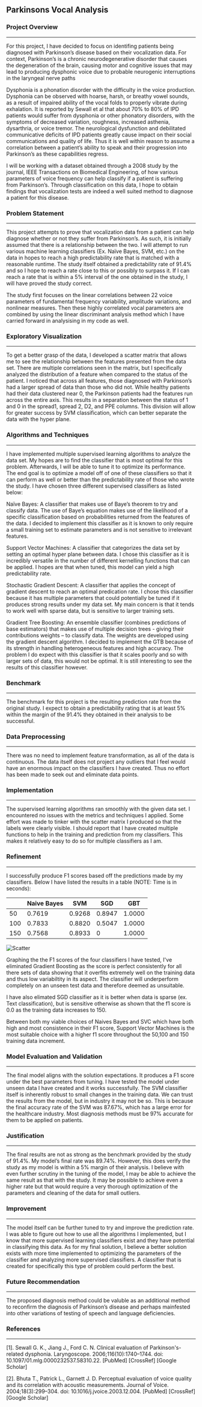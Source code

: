 ## Parkinsons Vocal Analysis


### Project Overview
---
For this project, I have decided to focus on identifing patients being diagnosed with Parkinson’s disease based on their vocalization data. For context, Parkinson’s is a chronic neurodegenerative disorder that causes the degeneration of the brain, causing motor and cognitive issues that may lead to producing dysphonic voice due to probable neurogenic interruptions in the laryngeal nerve paths

Dysphonia is a phonation disorder with the difficulty in the voice production. Dysphonia can be observed with hoarse, harsh, or breathy vowel sounds, as a result of impaired ability of the vocal folds to properly vibrate during exhalation.
It is reported by Sewall et al that about 70% to 80% of IPD patients would suffer from dysphonia or other phonatory disorders, with the symptoms of decreased variation, roughness, increased asthenia, dysarthria, or voice tremor. The neurological dysfunction and debilitated communicative deficits of IPD patients greatly cause impact on their social communications and quality of life. Thus it is well within reason to assume a correlation between a patient’s ability to speak and their progression into Parkinson’s as these capabilities regress.

I will be working with a dataset obtained through a 2008 study by the journal, IEEE Transactions on Biomedical Engineering, of how various parameters of voice frequency can help classify if a patient is suffering from Parkinson’s. Through classification on this data, I hope to obtain findings that vocalization tests are indeed a well suited method to diagnose a patient for this disease.


### Problem Statement
---
This project attempts to prove that vocalization data from a patient can help diagnose whether or not they suffer from Parkinson’s. As such, it is initially assumed that there is a relationship between the two. I will attempt to run various machine learning classifiers (Ex. Naïve Bayes, SVM, etc.) on the data in hopes to reach a high predictability rate that is matched with a reasonable runtime. The study itself obtained a predictability rate of 91.4% and so I hope to reach a rate close to this or possibly to surpass it. If I can reach a rate that is within a 5% interval of the one obtained in the study, I will have proved the study correct.

The study first focuses on the linear correlations between 22 voice parameters of fundamental frequency variability, amplitude variations, and nonlinear measures. Then these highly correlated vocal parameters are combined by using the linear discriminant analysis method which I have carried forward in analysising in my code as well.


### Exploratory Visualization
---
To get a better grasp of the data, I developed a scatter matrix that allows me to see the relationship between the features presented from the data set. There are multiple correlations seen in the matrix, but I specifically analyzed the distribution of a feature when compared to the status of the patient. I noticed that across all features, those diagnosed with Parkinson’s had a larger spread of data than those who did not. While healthy patients had their data clustered near 0, the Parkinson patients had the features run across the entire axis. This results in a separation between the status of 1 and 0 in the spread1, spread 2, D2, and PPE columns. This division will allow for greater success by SVM classification, which can better separate the data with the hyper plane.


### Algorithms and Techniques
---
I have implemented multiple supervised learning algorithms to analyze the data set. My hopes are to find the classifier that is most optimal for this problem. Afterwards, I will be able to tune it to optimize its performance. The end goal is to optimize a model off of one of these classifiers so that it can perform as well or better than the predictability rate of those who wrote the study. I have chosen three different supervised classifiers as listed below:

Naïve Bayes: A classifier that makes use of Baye’s theorem to try and classify data. The use of Baye’s equation makes use of the likelihood of a specific classification based on probabilities returned from the features of the data. I decided to implement this classifier as it is known to only require a small training set to estimate parameters and is not sensitive to irrelevant features.

Support Vector Machines: A classifier that categorizes the data set by setting an optimal hyper plane between data. I chose this classifier as it is incredibly versatile in the number of different kernelling functions that can be applied. I hopes are that when tuned, this model can yield a high predictability rate.

Stochastic Gradient Descent: A classifier that applies the concept of gradient descent to reach an optimal predication rate. I chose this classifier because it has multiple parameters that could potentially be tuned if it produces strong results under my data set. My main concern is that it tends to work well with sparse data, but is sensitive to larger training sets.

Gradient Tree Boosting: An ensemble classifier (combines predictions of base estimators) that makes use of multiple decision trees - giving their contributions weights – to classify data. The weights are developed using the gradient descent algorithm. I decided to implement the GTB because of its strength in handling heterogeneous features and high accuracy. The problem I do expect with this classifier is that it scales poorly and so with larger sets of data, this would not be optimal. It is still interesting to see the results of this classifier however.


### Benchmark
---
The benchmark for this project is the resulting prediction rate from the original study. I expect to obtain a predictability rating that is at least 5% within the margin of the 91.4% they obtained in their analysis to be successful.


### Data Preprocessing
---
There was no need to implement feature transformation, as all of the data is continuous. The data itself does not project any outliers that I feel would have an enormous impact on the classifiers I have created. Thus no effort has been made to seek out and eliminate data points.


### Implementation
---
The supervised learning algorithms ran smoothly with the given data set. I encountered no issues with the metrics and techniques I applied. Some effort was made to tinker with the scatter matrix I produced so that the labels were clearly visible. I should report that I have created multiple functions to help in the training and prediction from my classifiers. This makes it relatively easy to do so for multiple classifiers as I am.


### Refinement 
---
I successfully produce F1 scores based off the predictions made by my classifiers. Below I have listed the results in a table (NOTE: Time is in seconds):

|     | Naive Bayes |     SVM     |     SGD     |     GBT     |
|-----|-------------|-------------|-------------|-------------|
| 50  |    0.7619   |    0.9268   |    0.8947   |    1.0000   |
| 100 |    0.7833   |    0.8820   |    0.5047   |    1.0000   |
| 150 |    0.7568   |    0.8933   |      0      |    1.0000   |

![Scatter](https://github.com/RadheV/Parkinsons-Vocal-Analysis/blob/master/scatter.png)

Graphing the the F1 scores of the four classifiers I have tested, I've eliminated Gradient Boosting as the score is perfect consistently for all there sets of data showing that it overfits extremely well on the training data and thus low variabiltity in its aspect. The classifier will underperform completely on an unseen test data and therefore deemed as unsuitable.

I have also elimated SGD classifier as it is better when data is sparse (ex. Text classification), but is sensitive otherwise as shown that the f1 score is 0.0 as the training data increases to 150.

Between both my viable choices of Naives Bayes and SVC which have both high and most consistence in their F1 score, Support Vector Machines is the most suitable choice with a higher f1 score throughout the 50,100 and 150 training data increment.


### Model Evaluation and Validation
---
The final model aligns with the solution expectations. It produces a F1 score under the best parameters from tuning. I have tested the model under unseen data I have created and it works successfully. The SVM classifier itself is inherently robust to small changes in the training data. We can trust the results from the model, but in industry it may not be so. This is because the final accuracy rate of the SVM was 87.67%, which has a large error for the healthcare industry. Most diagnosis methods must be 97% accurate for them to be applied on patients.


### Justification
---
The final results are not as strong as the benchmark provided by the study of 91.4%. My model’s final rate was 89.74%. However, this does verify the study as my model is within a 5% margin of their analysis. I believe with even further scrutiny in the tuning of the model, I may be able to achieve the same result as that with the study. It may be possible to achieve even a higher rate but that would require a very thorough optimization of the parameters and cleaning of the data for small outliers.


### Improvement
---
The model itself can be further tuned to try and improve the prediction rate. I was able to figure out how to use all the algorithms I implemented, but I know that more supervised learning classifiers exist and they have potential in classifying this data. As for my final solution, I believe a better solution exists with more time implemented to optimizing the parameters of the classifier and analyzing more supervised classifiers. A classifier that is created for specifically this type of problem could perform the best.


### Future Recommendation
---

The proposed diagnosis method could be valuble as an additional method to reconfirm the diagnosis of Parkinson’s disease and perhaps mainfested into other variations of testing of speech and language deficiencies.


### References
---

[1]. Sewall G. K., Jiang J., Ford C. N. Clinical evaluation of Parkinson's-related dysphonia. Laryngoscope. 2006;116(10):1740–1744. doi: 10.1097/01.mlg.0000232537.58310.22. [PubMed] [CrossRef] [Google Scholar]

[2]. Bhuta T., Patrick L., Garnett J. D. Perceptual evaluation of voice quality and its correlation with acoustic measurements. Journal of Voice. 2004;18(3):299–304. doi: 10.1016/j.jvoice.2003.12.004. [PubMed] [CrossRef] [Google Scholar]
